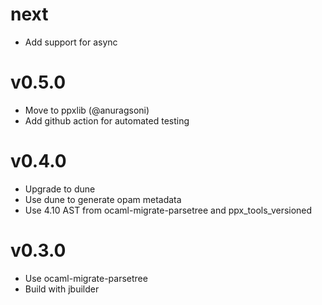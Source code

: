 # next

* Add support for async

# v0.5.0

* Move to ppxlib (@anuragsoni)
* Add github action for automated testing

# v0.4.0

* Upgrade to dune
* Use dune to generate opam metadata
* Use 4.10 AST from ocaml-migrate-parsetree and ppx\_tools\_versioned

# v0.3.0

* Use ocaml-migrate-parsetree
* Build with jbuilder
